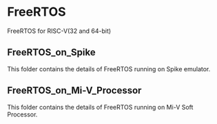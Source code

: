 # FreeRTOS
FreeRTOS for RISC-V(32 and 64-bit)

## FreeRTOS_on_Spike
   This folder contains the details of FreeRTOS running on Spike emulator.
   
## FreeRTOS_on_Mi-V_Processor
   This folder contains the details of FreeRTOS running on Mi-V Soft Processor.
